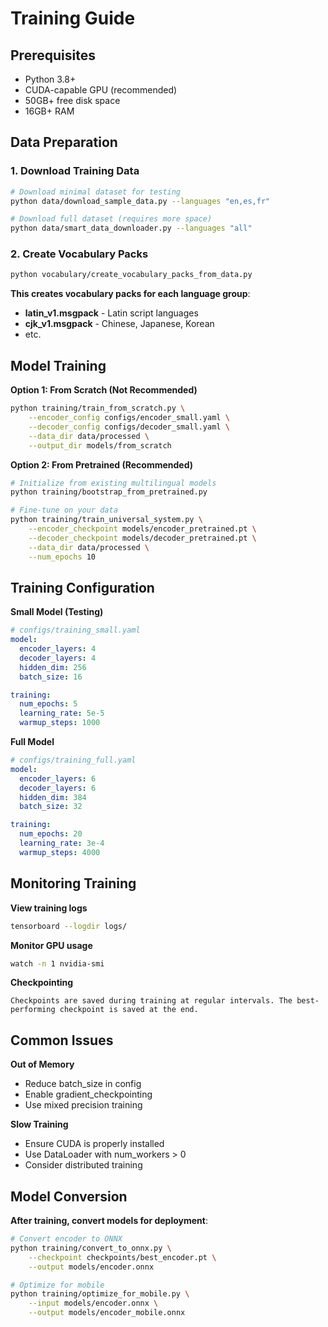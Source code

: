 # Training Guide

## Prerequisites

- Python 3.8+
- CUDA-capable GPU (recommended)
- 50GB+ free disk space
- 16GB+ RAM

## Data Preparation

### 1. Download Training Data

```bash
# Download minimal dataset for testing
python data/download_sample_data.py --languages "en,es,fr"

# Download full dataset (requires more space)
python data/smart_data_downloader.py --languages "all"
```

### 2. Create Vocabulary Packs
```bash
python vocabulary/create_vocabulary_packs_from_data.py
```

**This creates vocabulary packs for each language group**:

- **latin_v1.msgpack** - Latin script languages
- **cjk_v1.msgpack** - Chinese, Japanese, Korean
- etc.

## Model Training

**Option 1: From Scratch (Not Recommended)**
```bash
python training/train_from_scratch.py \
    --encoder_config configs/encoder_small.yaml \
    --decoder_config configs/decoder_small.yaml \
    --data_dir data/processed \
    --output_dir models/from_scratch
```

**Option 2: From Pretrained (Recommended)**
```bash
# Initialize from existing multilingual models
python training/bootstrap_from_pretrained.py

# Fine-tune on your data
python training/train_universal_system.py \
    --encoder_checkpoint models/encoder_pretrained.pt \
    --decoder_checkpoint models/decoder_pretrained.pt \
    --data_dir data/processed \
    --num_epochs 10
```

## Training Configuration

**Small Model (Testing)**
```yaml
# configs/training_small.yaml
model:
  encoder_layers: 4
  decoder_layers: 4
  hidden_dim: 256
  batch_size: 16

training:
  num_epochs: 5
  learning_rate: 5e-5
  warmup_steps: 1000
```

**Full Model**
```yaml
# configs/training_full.yaml
model:
  encoder_layers: 6
  decoder_layers: 6
  hidden_dim: 384
  batch_size: 32

training:
  num_epochs: 20
  learning_rate: 3e-4
  warmup_steps: 4000
```

## Monitoring Training

**View training logs**
```bash
tensorboard --logdir logs/
```

**Monitor GPU usage**
```bash
watch -n 1 nvidia-smi
```

**Checkpointing**
```
Checkpoints are saved during training at regular intervals. The best-performing checkpoint is saved at the end.
```

## Common Issues

**Out of Memory**
- Reduce batch_size in config
- Enable gradient_checkpointing
- Use mixed precision training

**Slow Training**
- Ensure CUDA is properly installed
- Use DataLoader with num_workers > 0
- Consider distributed training

## Model Conversion

**After training, convert models for deployment**:
```bash
# Convert encoder to ONNX
python training/convert_to_onnx.py \
    --checkpoint checkpoints/best_encoder.pt \
    --output models/encoder.onnx

# Optimize for mobile
python training/optimize_for_mobile.py \
    --input models/encoder.onnx \
    --output models/encoder_mobile.onnx
```